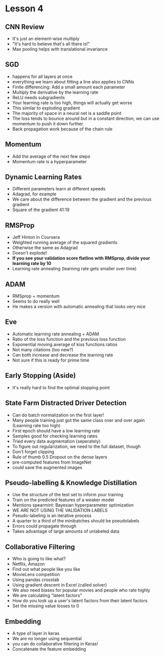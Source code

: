 # Lesson 4

## CNN Review

- It's just an element-wise multiply
- "It's hard to believe that's all there is!"
- Max pooling helps with translational invariance

## SGD
- happens for all layers at once
- everything we learn about fitting a line also applies to CNNs
- Finite differencing: Add a small amount each parameter
- Multiply the derivative by the learning rate
- ReLU needs subgradients
- Your learning rate is too high, things will actually get worse
- This similar to exploding gradient
- The majority of space in a neural net is a saddle point
- The loss tends to bounce around but in a constant direction, we can use momentum to push it down further.
- Back propagation work because of the chain rule

## Momentum
- Add the average of the next few steps
- Momentum rate is a hyperparameter

## Dynamic Learning Rates
- Different parameters learn at different speeds
- Adagrad, for example
- We care about the difference between the gradient and the previous gradient
- Square of the gradient
41:19

## RMSProp
- Jeff Hinton in Coursera
- Weighted running average of the squared gradients
- Otherwise the same as Adagrad
- Doesn't explode!
- **If you see your validation score flatline with RMSprop, divide your learning rate by 10**
- Learning rate annealing (learning rate gets smaller over time)

## ADAM
- RMSprop + momentum
- Seems to do really well
- He makes a version with automatic annealing that looks very nice

## Eve
- Automatic learning rate annealing + ADAM
- Ratio of the loss function and the previous loss function
- Exponential moving average of kiss functions ratios
- Not many citations (too new?)
- Can both increase and decrease the learning rate
- Not sure if this is ready for prime time

## Early Stopping (Aside)
- It's really hard to find the optimal stopping point

## State Farm Distracted Driver Detection
- Can do batch normalization on the first layer!
- Many people training just got the same class over and over again (Learning rate too high)
- First epoch should have a low learning rate
- Samples good for checking learning rates
- Tried every data augmentation (seperately)
- To figure out regularization, we need to the full dataset, though
- Don't forget clipping
- Rule of thumb 0.5 Dropout on the dense layers
- pre-computed features from ImageNet
- could save the augmented images

## Pseudo-labelling & Knowledge Distillation
- Use the structure of the test set to inform your training
- Train on the predicted features of a weaker model
- Mentions spearmint: Bayesian hyperparameter optimization
- WE ARE NOT USING THE VALIDATION LABELS
- Pseudo-labeling is an iterative process
- A quarter to a third of the minibatches should be pseudolabels
- Errors could propagate through
- Takes advantage of large amounts of unlabeled data

## Collaborative Filtering
- Who is going to like what?
- Netflix, Amazon
- Find out what people like you like
- MovieLens competition
- Using pandas crosstab
- Using gradient descent in Excel (called solver)
- We also need biases for popular movies and people who rate highly
- We are calculating "latent factors"
- How do you look up a user's latent factors from their latent factors
- Set the missing value losses to 0

## Embedding
- A type of layer in keras
- We are no longer using sequential
- you can do collaborative filtering in Keras!
- Concatenate the feature embedding
